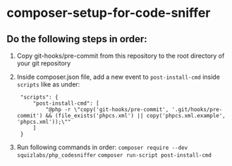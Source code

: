 # composer-setup-for-code-sniffer

## Do the following steps in order:

1. Copy git-hooks/pre-commit from this repository to the root directory of your git repository

2. Inside composer.json file, add a new event to `post-install-cmd` inside `scripts` like as under:

        "scripts": {
            "post-install-cmd": [  
                "@php -r \"copy('git-hooks/pre-commit', '.git/hooks/pre-commit') && (file_exists('phpcs.xml') || copy('phpcs.xml.example', 'phpcs.xml'));\""  
            ]  
        }

3. Run following commands in order:
    `composer require --dev squizlabs/php_codesniffer`
    `composer run-script post-install-cmd` 
